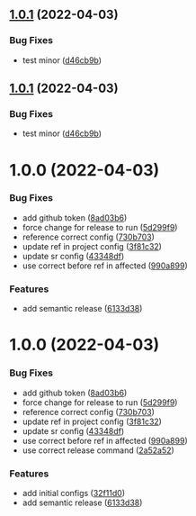 ## [1.0.1](https://github.com/bniedermeyer/sr-nx-test/compare/sr-test-v1.0.0...sr-test-v1.0.1) (2022-04-03)


### Bug Fixes

* test minor ([d46cb9b](https://github.com/bniedermeyer/sr-nx-test/commit/d46cb9ba7c4011aada0f28387e37f09fdd54068f))





## [1.0.1](https://github.com/bniedermeyer/sr-nx-test/compare/sr-test-v1.0.0...sr-test-v1.0.1) (2022-04-03)


### Bug Fixes

* test minor ([d46cb9b](https://github.com/bniedermeyer/sr-nx-test/commit/d46cb9ba7c4011aada0f28387e37f09fdd54068f))

# 1.0.0 (2022-04-03)


### Bug Fixes

* add github token ([8ad03b6](https://github.com/bniedermeyer/sr-nx-test/commit/8ad03b64dad7ad7ed2ff8c8d4286bc454aa154ef))
* force change for release to run ([5d299f9](https://github.com/bniedermeyer/sr-nx-test/commit/5d299f9eb15c765a83099cce0289fbdf76310fc7))
* reference correct config ([730b703](https://github.com/bniedermeyer/sr-nx-test/commit/730b703d330477ba8ad91553b35e2c50db998fbb))
* update ref in project config ([3f81c32](https://github.com/bniedermeyer/sr-nx-test/commit/3f81c3269d6528864145652294d74f1ca7bf7c27))
* update sr config ([43348df](https://github.com/bniedermeyer/sr-nx-test/commit/43348dfa6981f2e8c1bc9208fc4d2983be7c4535))
* use correct before ref in affected ([990a899](https://github.com/bniedermeyer/sr-nx-test/commit/990a899e831f8b969c70430d1c05c35b26828041))


### Features

* add semantic release ([6133d38](https://github.com/bniedermeyer/sr-nx-test/commit/6133d380af5cdf1d04cc2fa351e3b1cb987de145))





# 1.0.0 (2022-04-03)


### Bug Fixes

* add github token ([8ad03b6](https://github.com/bniedermeyer/sr-nx-test/commit/8ad03b64dad7ad7ed2ff8c8d4286bc454aa154ef))
* force change for release to run ([5d299f9](https://github.com/bniedermeyer/sr-nx-test/commit/5d299f9eb15c765a83099cce0289fbdf76310fc7))
* reference correct config ([730b703](https://github.com/bniedermeyer/sr-nx-test/commit/730b703d330477ba8ad91553b35e2c50db998fbb))
* update ref in project config ([3f81c32](https://github.com/bniedermeyer/sr-nx-test/commit/3f81c3269d6528864145652294d74f1ca7bf7c27))
* update sr config ([43348df](https://github.com/bniedermeyer/sr-nx-test/commit/43348dfa6981f2e8c1bc9208fc4d2983be7c4535))
* use correct before ref in affected ([990a899](https://github.com/bniedermeyer/sr-nx-test/commit/990a899e831f8b969c70430d1c05c35b26828041))
* use correct release command ([2a52a52](https://github.com/bniedermeyer/sr-nx-test/commit/2a52a52aed3c7c42117f099c35ed85281bea0243))


### Features

* add initial configs ([32f11d0](https://github.com/bniedermeyer/sr-nx-test/commit/32f11d0cce30886198c4b5fe36d92c11ecc9b8d4))
* add semantic release ([6133d38](https://github.com/bniedermeyer/sr-nx-test/commit/6133d380af5cdf1d04cc2fa351e3b1cb987de145))
